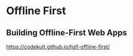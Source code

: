 # Offline First

## Building Offline-First Web Apps

https://codekult.github.io/tgif-offline-first/
